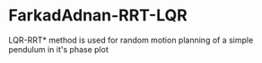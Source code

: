 # FarkadAdnan-RRT-LQR
LQR-RRT* method is used for random motion planning of a simple pendulum in it's phase plot
